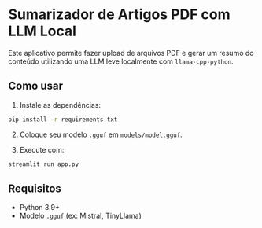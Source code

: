 # Sumarizador de Artigos PDF com LLM Local

Este aplicativo permite fazer upload de arquivos PDF e gerar um resumo do conteúdo utilizando uma LLM leve localmente com `llama-cpp-python`.

## Como usar

1. Instale as dependências:
```bash
pip install -r requirements.txt
```

2. Coloque seu modelo `.gguf` em `models/model.gguf`.

3. Execute com:
```bash
streamlit run app.py
```

## Requisitos

- Python 3.9+
- Modelo `.gguf` (ex: Mistral, TinyLlama)
